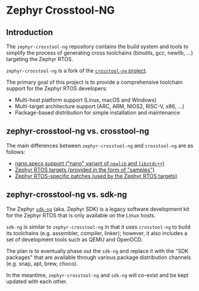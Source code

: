 # Zephyr Crosstool-NG

## Introduction

The `zephyr-crosstool-ng` repository contains the build system and tools to simplify the process of generating cross toolchains (binutils, gcc, newlib, ...) targeting the Zephyr RTOS.

`zephyr-crosstool-ng` is a fork of the [`crosstool-ng` project](https://github.com/crosstool-ng/crosstool-ng/).

The primary goal of this project is to provide a comprehensive toolchain support for the Zephyr RTOS developers:

- Multi-host platform support (Linux, macOS and Windows)
- Multi-target architecture support (ARC, ARM, NIOS2, RISC-V, x86, ...)
- Package-based distribution for simple installation and maintenance

## zephyr-crosstool-ng vs. crosstool-ng

The main differences between `zephyr-crosstool-ng` and `crosstool-ng` are as follows:

- [nano.specs support ("nano" variant of `newlib` and `libstdc++`)](https://github.com/stephanosio/zephyr-crosstool-ng/pull/9)
- [Zephyr RTOS targets (provided in the form of "samples")](https://github.com/stephanosio/zephyr-crosstool-ng/pull/16)
- [Zephyr RTOS-specific patches (used by the Zephyr RTOS targets)](https://github.com/stephanosio/zephyr-crosstool-ng/pull/16)

## zephyr-crosstool-ng vs. sdk-ng

The Zephyr [`sdk-ng`](https://github.com/zephyrproject-rtos/sdk-ng) (aka. Zephyr SDK) is a legacy software development kit for the Zephyr RTOS that is only available on the Linux hosts.

`sdk-ng` is similar to `zephyr-crosstool-ng` in that it uses `crosstool-ng` to build its toolchains (e.g. assembler, compiler, linker); however, it also includes a set of development tools such as QEMU and OpenOCD.

The plan is to eventually phase out the `sdk-ng` and replace it with the "SDK packages" that are available through various package distribution channels (e.g. snap, apt, brew, choco).

In the meantime, `zephyr-crosstool-ng` and `sdk-ng` will co-exist and be kept updated with each other.

